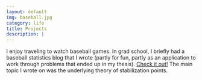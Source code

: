 ```yaml
---
layout: default
img: baseball.jpg
category: life
title: Projects
description: |
---
```

I enjoy traveling to watch baseball games. In grad school, I briefly had a baseball statistics blog that I wrote (partly for fun, partly as an application to work through problems that ended up in my thesis). [Check it out!](http://www.probabilaball.com) The main topic I wrote on was the underlying theory of stabilization points.